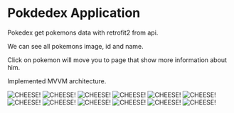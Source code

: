 # Pokdedex Application

Pokedex get pokemons data with retrofit2 from api.

We can see all pokemons image, id and name.

Click on pokemon will move you to page that show more information about him.

Implemented MVVM architecture.

![CHEESE!](https://user-images.githubusercontent.com/74861262/218754113-d54b987f-efae-41e3-b3cf-ea773ef5735c.png)
![CHEESE!](https://user-images.githubusercontent.com/74861262/218753796-427501f0-159a-417b-a57e-9194d46ef028.png)
![CHEESE!](https://user-images.githubusercontent.com/74861262/218754140-4e7825ba-5157-47ce-b5ec-e9a6b37ae02e.png)
![CHEESE!](https://user-images.githubusercontent.com/74861262/218753823-209e49f5-5919-4f48-8a06-581dbe4f494a.png)
![CHEESE!](https://user-images.githubusercontent.com/74861262/218754168-060e13e9-a47d-485e-8235-6d3b8640161b.png)
![CHEESE!](https://user-images.githubusercontent.com/74861262/218753905-e7a52a0c-41dc-490d-9731-2a7553080dfc.png)
![CHEESE!](https://user-images.githubusercontent.com/74861262/218754204-524861a0-278c-4843-b171-04dba1000d1a.png)
![CHEESE!](https://user-images.githubusercontent.com/74861262/218753936-609b20da-b7c6-4804-bfa2-140e35109f19.png)
![CHEESE!](https://user-images.githubusercontent.com/74861262/218754236-ed36e3eb-e4a6-4c61-ae26-5351dbe0da0b.png)
![CHEESE!](https://user-images.githubusercontent.com/74861262/218754023-3d83d53f-9603-45cd-81fc-62187fe93246.png)
![CHEESE!](https://user-images.githubusercontent.com/74861262/218753989-dde153ec-4405-483c-8cd9-424147fdaff1.png)
![CHEESE!](https://user-images.githubusercontent.com/74861262/218754257-0fee4085-3e54-4cf1-a3ad-0a1b3fab7586.png)
